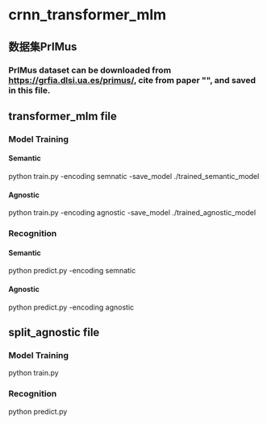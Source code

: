 # crnn_transformer_mlm

## 数据集PrIMus
### PrIMus dataset can be downloaded from <https://grfia.dlsi.ua.es/primus/>, cite from paper "<End-to-End Neural Optical Music Recognition of Monophonic Scores>", and saved in this file.


## transformer_mlm file

### Model Training

#### Semantic
python train.py -encoding semnatic -save_model ./trained_semantic_model

#### Agnostic
python train.py -encoding agnostic -save_model ./trained_agnostic_model

### Recognition

#### Semantic
python predict.py -encoding semnatic

#### Agnostic
python predict.py -encoding agnostic


## split_agnostic file

### Model Training
python train.py

### Recognition
python predict.py
